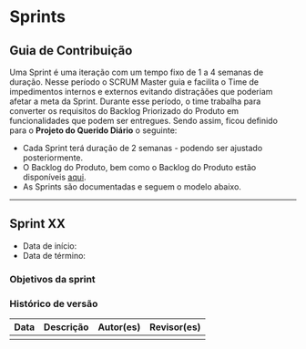 # Sprints

## **Guia de Contribuição**

Uma Sprint é uma iteração com um tempo fixo de 1 a 4 semanas de duração. Nesse período o SCRUM Master guia e facilita o Time de impedimentos internos e externos evitando distraçãões que poderiam afetar a meta da Sprint. Durante esse período, o time trabalha para converter os requisitos do Backlog Priorizado do Produto em funcionalidades que podem ser entregues. Sendo assim, ficou definido para o **Projeto do Querido Diário** o seguinte: 

- Cada Sprint terá duração de 2 semanas - podendo ser ajustado posteriormente.
- O Backlog do Produto, bem como o Backlog do Produto estão disponíveis [aqui](https://github.com/ResidenciaTICBrisa/T2G4-Querido-Diario). 
- As Sprints são documentadas e seguem o modelo abaixo.

-------------------------------------------------------------------------------------------------------------------------------------------

## **Sprint XX**

- Data de início: 
- Data de término: 

### Objetivos da sprint


### Histórico de versão

| Data | Descrição | Autor(es) | Revisor(es) |
|--------|---------|-----------|-------------|
|        |         |           |             |
